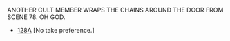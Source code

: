 ANOTHER CULT MEMBER WRAPS THE CHAINS AROUND THE DOOR FROM SCENE 78. OH GOD.

* [128A](128A.md) [No take preference.]
